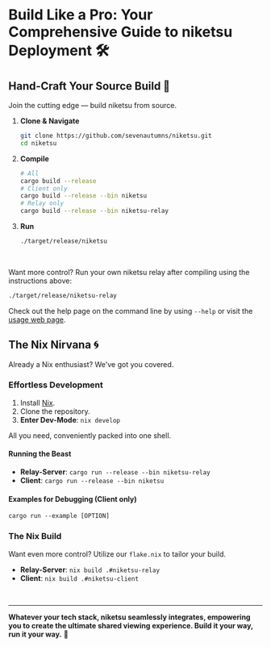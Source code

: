 # Build Like a Pro: Your Comprehensive Guide to niketsu Deployment 🛠️

<!--
## Unleash Docker Magic 🐳

Too cool for Docker? Think again. We offer a sleek, ready-to-go Dockerfile for the intermediate relay, ensuring you're up and running in no time if you do not feel like using our self-hosted relay services.

👇 **One-Click Build**:
```bash
podman build -t niketsu-server:latest .
```
👇 **Effortless Deployment**:
```bash
podman run -p 7766:7666 niketsu-server:latest
```

For the Docker aficionados, you can even customize your setup with environment variables. Dive into our [Usage Page](usage.md#Arguments) for more details.
-->

## Hand-Craft Your Source Build 🚀

Join the cutting edge — build niketsu from source.
  
1. **Clone & Navigate**
    ```bash
    git clone https://github.com/sevenautumns/niketsu.git
    cd niketsu
    ```

2. **Compile**
    ```bash
    # All
    cargo build --release
    # Client only
    cargo build --release --bin niketsu
    # Relay only
    cargo build --release --bin niketsu-relay
    ```

3. **Run**
    ```bash
    ./target/release/niketsu
    ```

</br>

Want more control? Run your own niketsu relay after compiling using the instructions above:

```bash
./target/release/niketsu-relay
```

Check out the help page on the command line by using `--help` or visit the [usage web page](http://localhost:3000/usage.html).

## The Nix Nirvana 🌀

Already a Nix enthusiast? We've got you covered.

### Effortless Development

1. Install [Nix](https://nixos.wiki/wiki/Nix_Installation_Guide).
2. Clone the repository.
3. **Enter Dev-Mode**: `nix develop`
  
All you need, conveniently packed into one shell.

#### Running the Beast

- **Relay-Server**: `cargo run --release --bin niketsu-relay`
- **Client**: `cargo run --release --bin niketsu`

#### Examples for Debugging (Client only)

`cargo run --example [OPTION]`

### The Nix Build

Want even more control? Utilize our `flake.nix` to tailor your build.

- **Relay-Server**: `nix build .#niketsu-relay`
- **Client**: `nix build .#niketsu-client`

<br>
<hr>

**Whatever your tech stack, niketsu seamlessly integrates, empowering you to create the ultimate shared viewing experience. Build it your way, run it your way.** 🌠
